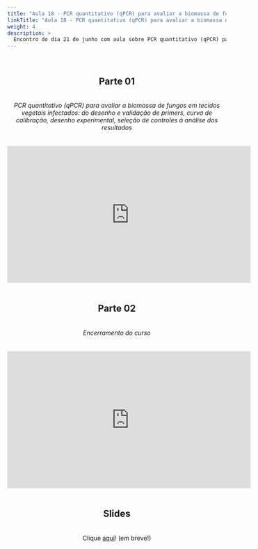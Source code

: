 ```yaml
---
title: "Aula 18 - PCR quantitativo (qPCR) para avaliar a biomassa de fungos em tecidos vegetais infectados: do desenho e validação de primers, curva de calibração, desenho experimental, seleção de controles à análise dos resultados e encerramento do curso"
linkTitle: "Aula 18 - PCR quantitativo (qPCR) para avaliar a biomassa de fungos em tecidos vegetais infectados: do desenho e validação de primers, curva de calibração, desenho experimental, seleção de controles à análise dos resultados e encerramento do curso"
weight: 4
description: >
  Encontro do dia 21 de junho com aula sobre PCR quantitativo (qPCR) para avaliar a biomassa de fungos em tecidos vegetais infectados: do desenho e validação de primers, curva de calibração, desenho experimental, seleção de controles à análise dos resultados e encerramento do curso
---
```


<br>
<div align="center">
<h2>Parte 01</h2>
<br>
<i>PCR quantitativo (qPCR) para avaliar a biomassa de fungos em tecidos vegetais infectados: do desenho e validação de primers, curva de calibração, desenho experimental, seleção de controles à análise dos resultados</i>
<br><br><br>
<iframe width="560" height="315" src="https://www.youtube.com/embed/SNt8Vj7LZpg" frameborder="0" allow="accelerometer; autoplay; clipboard-write; encrypted-media; gyroscope; picture-in-picture" allowfullscreen></iframe>
<br><br>

<h2>Parte 02</h2>
<br>
<i>Encerramento do curso</i>
<br><br><br>
<iframe width="560" height="315" src="https://www.youtube.com/embed/h7zuwbkc_o4" frameborder="0" allow="accelerometer; autoplay; clipboard-write; encrypted-media; gyroscope; picture-in-picture" allowfullscreen></iframe>
<br><br>

<h2>Slides</h2>
<br>
Clique <a href="">aqui</a>! (em breve!)
</div>